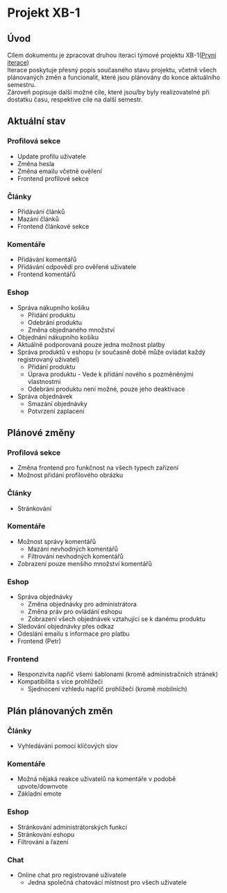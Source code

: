 # Projekt XB-1
## Úvod

Cílem dokumentu je zpracovat druhou iteraci týmové projektu XB-1([První iterace](i_iteration.md))  
Iterace poskytuje přesný popis současného stavu projektu, včetně všech plánovaných změn a funcionalit, které jsou plánovány do konce aktuálního semestru.  
Zároveň popisuje další možné cíle, které jsou/by byly realizovatelné při dostatku času, respektive cíle na další semestr.

## Aktuální stav
### Profilová sekce
- Update profilu uživatele
- Změna hesla
- Změna emailu včetně ověření
- Frontend profilové sekce
### Články
- Přidávání článků
- Mazání článků
- Frontend článkové sekce
### Komentáře
- Přidávání komentářů
- Přidávání odpovědí pro ověřené uživatele
- Frontend komentářů
### Eshop
- Správa nákupního košíku
    - Přidání produktu
    - Odebrání produktu
    - Změna objednaného množství
- Objednání nákupního košíku
- Aktuálně podporovaná pouze jedna možnost platby
- Správa produktů v eshopu (v současně době může ovládat každý registrovaný uživatel)
    - Přidání produktu
    - Úprava produktu - Vede k přidání nového s pozměněnými vlastnostmi
    - Odebrání produktu není možné, pouze jeho deaktivace
- Správa objednávek
    - Smazání objednávky
    - Potvrzení zaplacení

## Plánové změny
### Profilová sekce
- Změna frontend pro funkčnost na všech typech zařízení
- Možnost přidání profilového obrázku
### Články
- Stránkování
### Komentáře
- Možnost správy komentářů
    - Mazání nevhodných komentářů
    - Filtrování nevhodných komentářů
- Zobrazení pouze menšího množství komentářů
### Eshop
- Správa objednávky
    - Změna objednávky pro administrátora
    - Změna práv pro ovládání eshopu
    - Zobrazení všech objednávek vztahující se k danému produktu
- Sledování objednávky přes odkaz
- Odeslání emailu s informace pro platbu
- Frontend (Petr)
### Frontend
- Responzivita napříč všemi šablonami (kromě administračních stránek)
- Kompatibilita s více prohlížeči
    - Sjednocení vzhledu napříč prohlížeči (kromě mobilních)

## Plán plánovaných změn
### Články
- Vyhledávání pomocí klíčových slov
### Komentáře
- Možná nějaká reakce uživatelů na komentáře v podobě upvote/downvote
- Základní emote
### Eshop
- Stránkování administrátorských funkcí
- Stránkování eshopu
- Filtrování a řazení
### Chat
- Online chat pro registrované uživatele
    - Jedna společná chatovácí místnost pro všech uživatele
